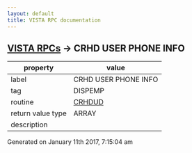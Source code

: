 ```yaml
---
layout: default
title: VISTA RPC documentation
---
```




## [VISTA RPCs](TableOfContent.md) &#8594; CRHD USER PHONE INFO 

 property | value 
--- | --- 
 label | CRHD USER PHONE INFO
 tag | DISPEMP
 routine | [CRHDUD](http://code.osehra.org/dox/Routine_CRHDUD_source.html)
 return value type | ARRAY
 description | 




 Generated on January 11th 2017, 7:15:04 am